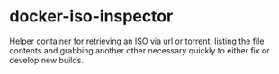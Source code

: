# docker-iso-inspector

Helper container for retrieving an ISO via url or torrent, listing the file contents and grabbing another other necessary quickly to either fix or develop new builds.
